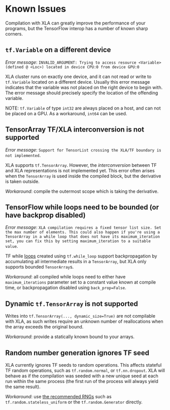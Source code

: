 # Known Issues

Compilation with XLA can greatly improve the performance of your programs, but
the TensorFlow interop has a number of known sharp corners.

## `tf.Variable` on a different device

*Error message*: `INVALID_ARGUMENT: Trying to access resource <Variable>
(defined @ <Loc>) located in device CPU:0 from device GPU:0`

XLA cluster runs on exactly one device, and it can not read or write to
`tf.Variable` located on a different device. Usually this error message
indicates that the variable was not placed on the right device to begin with.
The error message should precisely specify the location of the offending
variable.

NOTE: `tf.Variable` of type `int32` are always placed on a host, and can not be
placed on a GPU. As a workaround, `int64` can be used.

## TensorArray TF/XLA interconversion is not supported

*Error message*: `Support for TensorList crossing the XLA/TF boundary is not
implemented`.

XLA supports `tf.TensorArray`. However, the _interconversion_ between TF and XLA
representations is not implemented yet. This error often arises when the
`TensorArray` is used inside the compiled block, but the derivative is taken
outside.

*Workaround*: compile the outermost scope which is taking the derivative.

## TensorFlow while loops need to be bounded (or have backprop disabled)

*Error message*: `XLA compilation requires a fixed tensor list size. Set the max
number of elements. This could also happen if you're using a TensorArray in a
while loop that does not have its maximum_iteration set, you can fix this by
setting maximum_iteration to a suitable value`.

TF while [loops](https://www.tensorflow.org/api_docs/python/tf/while_loop)
created using `tf.while_loop` support backpropagation by accumulating all
intermediate results in a `TensorArray`, but XLA only supports bounded
`TensorArray`s.

*Workaround*: all compiled while loops need to either have `maximum_iterations`
parameter set to a constant value known at compile time, or backpropagation
disabled using `back_prop=False`.

## Dynamic `tf.TensorArray` is not supported

Writes into `tf.TensorArray(..., dynamic_size=True)` are not compilable with
XLA, as such writes require an unknown number of reallocations when the array
exceeds the original bound.

*Workaround*: provide a statically known bound to your arrays.

## Random number generation ignores TF seed

XLA currently ignores TF seeds to random operations. This affects stateful TF
random operations, such as `tf.random.normal`, or `tf.nn.dropout`. XLA will
behave as if the compilation was seeded with a new unique seed at each run
within the same process (the first run of the process will always yield the same
result).

*Workaround*: use
[the recommended RNGs](https://www.tensorflow.org/guide/random_numbers#stateless_rngs)
such as `tf.random.stateless_uniform` or the `tf.random.Generator` directly.
